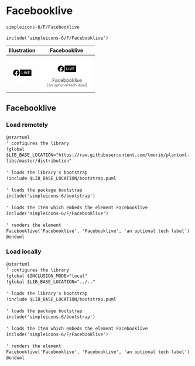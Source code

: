 # Facebooklive


```text
simpleicons-6/F/Facebooklive
```

```text
include('simpleicons-6/F/Facebooklive')
```



| Illustration | Facebooklive |
| :---: | :---: |
| ![illustration for Illustration](../../simpleicons-6/F/Facebooklive.png) | ![illustration for Facebooklive](../../simpleicons-6/F/Facebooklive.Local.png) |




## Facebooklive

### Load remotely
```plantuml
@startuml
' configures the library
!global $LIB_BASE_LOCATION="https://raw.githubusercontent.com/tmorin/plantuml-libs/master/distribution"

' loads the library's bootstrap
!include $LIB_BASE_LOCATION/bootstrap.puml

' loads the package bootstrap
include('simpleicons-6/bootstrap')

' loads the Item which embeds the element Facebooklive
include('simpleicons-6/F/Facebooklive')

' renders the element
Facebooklive('Facebooklive', 'Facebooklive', 'an optional tech label')
@enduml
```

### Load locally
```plantuml
@startuml
' configures the library
!global $INCLUSION_MODE="local"
!global $LIB_BASE_LOCATION="../.."

' loads the library's bootstrap
!include $LIB_BASE_LOCATION/bootstrap.puml

' loads the package bootstrap
include('simpleicons-6/bootstrap')

' loads the Item which embeds the element Facebooklive
include('simpleicons-6/F/Facebooklive')

' renders the element
Facebooklive('Facebooklive', 'Facebooklive', 'an optional tech label')
@enduml
```

